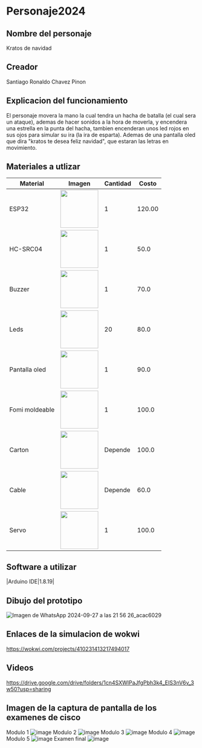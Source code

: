 # Personaje2024
## Nombre del personaje
Kratos de navidad
## Creador
Santiago Ronaldo Chavez Pinon
## Explicacion del funcionamiento
El personaje movera la mano la cual tendra un hacha de batalla (el cual sera un ataque), ademas de hacer sonidos a la hora de moverla, y encendera una estrella en la punta del hacha, tambien encenderan unos led rojos en sus ojos para simular su ira (la ira de esparta). Ademas de una pantalla oled que dira "kratos te desea feliz navidad", que estaran las letras en movimiento.

## Materiales a utlizar
|Material|Imagen|Cantidad|Costo|
|--|--|--|--|
|ESP32|<img src="https://github.com/user-attachments/assets/0d280367-493e-4f7c-a587-36e1f822116b" width="100">|1|120.00|
|HC-SRC04|<img src="https://github.com/user-attachments/assets/a0044297-ca77-475d-b207-4953bdad294e" width="100">|1|50.0|
|Buzzer|<img src="https://http2.mlstatic.com/D_NQ_NP_606349-MLM31215476593_062019-O.webp" width="100">|1|70.0|
|Leds|<img src="https://www.luisllamas.es/wp-content/uploads/2015/11/arduino-led-color.jpg" width="100">|20|80.0|
|Pantalla oled|<img src="https://http2.mlstatic.com/D_NQ_NP_707970-MLM70794691112_082023-O.webp" width="100">|1|90.0|
|Fomi moldeable|<img src="https://http2.mlstatic.com/D_NQ_NP_963070-MLU76369635570_052024-O.webp" width="100">|1|100.0|
|Carton|<img src="https://lh6.googleusercontent.com/YW5e9XHiGJzYRZITTqgnqIbM4geDX_L2nOyCTm3LlezSPYF7sqXPMxOZuMf8o_B7gtSwwEov6vdjryfqMR3KuswHz9CI9wgMnjIuhEOdxT0uaVNCOQzuBS68xeNw820dQU_Po_X_" width="100">|Depende|100.0|
|Cable|<img src="https://sieeg.com.mx/wp-content/uploads/2023/01/10cm-Cable-Dupont-macho-hembra.png" width="100">|Depende|60.0|
|Servo|<img src="https://http2.mlstatic.com/D_NQ_NP_906831-MLM43600595681_092020-O.webp" width="100">|1|100.0|

## Software a utilizar
|Arduino IDE|1.8.19|

## Dibujo del prototipo
![Imagen de WhatsApp 2024-09-27 a las 21 56 26_acac6029](https://github.com/user-attachments/assets/9658cd3b-7d1c-441f-96ce-6b30bb6248a1)


## Enlaces de la simulacion de wokwi
https://wokwi.com/projects/410231413217494017
## Videos
https://drive.google.com/drive/folders/1cn4SXWIPaJfgPbh3k4_EIS3nV6v_3w50?usp=sharing
## Imagen de la captura de pantalla de los examenes de cisco
Modulo 1
![image](https://github.com/user-attachments/assets/8c5de94b-2746-46e8-b2b6-117345f1edd8)
Modulo 2
![image](https://github.com/user-attachments/assets/4c8d76c6-b96f-4c5f-b8f6-614ad9a12be7)
Modulo 3
![image](https://github.com/user-attachments/assets/32b3e386-9c09-4baa-af63-19ce1249fd76)
Modulo 4
![image](https://github.com/user-attachments/assets/f59a6a52-ac9f-4c5f-b757-4776182179da)
Modulo 5
![image](https://github.com/user-attachments/assets/9d739f7d-689f-47a2-a152-4cea3dc967c1)
Examen final
![image](https://github.com/user-attachments/assets/63766d44-0e1a-465d-b6ad-fd2a41b5466f)






